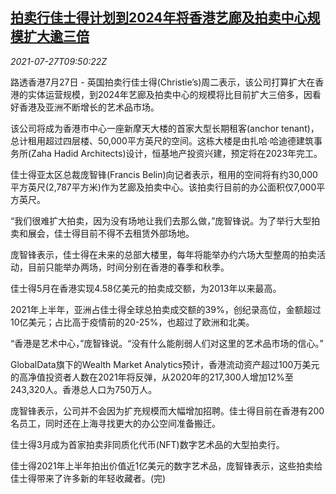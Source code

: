 <!--1627380062000-->
[拍卖行佳士得计划到2024年将香港艺廊及拍卖中心规模扩大逾三倍](https://cn.reuters.com/article/christies-hk-art-galary-0727-idCNKBS2EX11K)
------

<div><i>2021-07-27T09:50:22Z</i></div><p>路透香港7月27日 - 英国拍卖行佳士得(Christie’s)周二表示，该公司打算扩大在香港的实体运营规模，到2024年艺廊及拍卖中心的规模将比目前扩大三倍多，因看好香港及亚洲不断增长的艺术品市场。</p><p>该公司将成为香港市中心一座新摩天大楼的首家大型长期租客(anchor tenant)，总计租用超过四层楼、50,000平方英尺的空间。这栋大楼是由扎哈·哈迪德建筑事务所(Zaha Hadid Architects)设计，恒基地产投资兴建，预定将在2023年完工。</p><p>佳士得亚太区总裁庞智锋(Francis Belin)向记者表示，租用的空间将有约30,000平方英尺(2,787平方米)作为艺廊及拍卖中心。该拍卖行目前的办公面积仅7,000平方英尺。</p><p>“我们很难扩大拍卖，因为没有场地让我们去那么做，”庞智锋说。为了举行大型拍卖和展会，佳士得目前不得不去租赁外部场地。</p><p>庞智锋表示，佳士得在未来的总部大楼里，每年将能举办约六场大型整周的拍卖活动，目前只能举办两场，时间分别在香港的春季和秋季。</p><p>佳士得5月在香港实现4.58亿美元的拍卖成交额，为2013年以来最高。</p><p>2021年上半年，亚洲占佳士得全球总拍卖成交额的39%，创纪录高位，金额超过10亿美元；占比高于疫情前的20-25%，也超过了欧洲和北美。</p><p>“香港是艺术中心，”庞智锋说。“没有什么能削弱人们对这里的艺术品市场的信心。”</p><p>GlobalData旗下的Wealth Market Analytics预计，香港流动资产超过100万美元的高净值投资者人数在2021年将反弹，从2020年的217,300人增加12%至243,320人。香港总人口为750万人。</p><p>庞智锋表示，公司并不会因为扩充规模而大幅增加招聘。佳士得目前在香港有200名员工，同时还在上海寻找更大的办公空间准备搬迁。</p><p>佳士得3月成为首家拍卖非同质化代币(NFT)数字艺术品的大型拍卖行。</p><p>佳士得2021年上半年拍出价值近1亿美元的数字艺术品，庞智锋表示，这些拍卖给佳士得带来了许多新的年轻收藏者。(完)</p>
